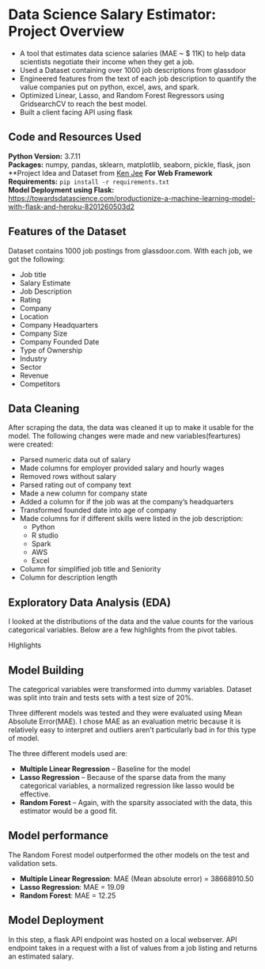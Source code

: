 # Data Science Salary Estimator: Project Overview 
* A tool that estimates data science salaries (MAE ~ $ 11K) to help data scientists negotiate their income when they get a job.
* Used a Dataset containing over 1000 job descriptions from glassdoor
* Engineered features from the text of each job description to quantify the value companies put on python, excel, aws, and spark. 
* Optimized Linear, Lasso, and Random Forest Regressors using GridsearchCV to reach the best model. 
* Built a client facing API using flask 

## Code and Resources Used 
**Python Version:** 3.7.11  
**Packages:** numpy, pandas, sklearn, matplotlib, seaborn, pickle, flask, json  
**Project Idea and Dataset from [Ken Jee](https://www.linkedin.com/in/kenjee/) 
**For Web Framework Requirements:**  ```pip install -r requirements.txt```  
**Model Deployment using Flask:** https://towardsdatascience.com/productionize-a-machine-learning-model-with-flask-and-heroku-8201260503d2


## Features of the Dataset
Dataset contains 1000 job postings from glassdoor.com. With each job, we got the following:
*	Job title
*	Salary Estimate
*	Job Description
*	Rating
*	Company 
*	Location
*	Company Headquarters 
*	Company Size
*	Company Founded Date
*	Type of Ownership 
*	Industry
*	Sector
*	Revenue
*	Competitors 

## Data Cleaning
After scraping the data, the data was cleaned it up to make it usable for the model. The following changes were made and new variables(feartures) were created:

*	Parsed numeric data out of salary 
*	Made columns for employer provided salary and hourly wages 
*	Removed rows without salary 
*	Parsed rating out of company text 
*	Made a new column for company state 
*	Added a column for if the job was at the company’s headquarters 
*	Transformed founded date into age of company 
*	Made columns for if different skills were listed in the job description:
    * Python  
    * R studio
    * Spark  
    * AWS  
    * Excel 
*	Column for simplified job title and Seniority 
*	Column for description length 

## Exploratory Data Analysis (EDA)
I looked at the distributions of the data and the value counts for the various categorical variables. Below are a few highlights from the pivot tables. 

HIghlights


## Model Building 

The categorical variables were transformed into dummy variables. Dataset was split into train and tests sets with a test size of 20%.   

Three different models was tested and they were evaluated using Mean Absolute Error(MAE). I chose MAE as an evaluation metric because it is relatively easy to interpret and outliers aren’t particularly bad in for this type of model.   

The three different models used are:
*	**Multiple Linear Regression** – Baseline for the model
*	**Lasso Regression** – Because of the sparse data from the many categorical variables, a normalized regression like lasso would be effective.
*	**Random Forest** – Again, with the sparsity associated with the data, this estimator would be a good fit. 

## Model performance
The Random Forest model outperformed the other models on the test and validation sets. 
*	**Multiple Linear Regression**: MAE (Mean absolute error) = 38668910.50
*	**Lasso Regression**: MAE = 19.09
*	**Random Forest**: MAE = 12.25

## Model Deployment
In this step, a flask API endpoint was hosted on a local webserver. API endpoint takes in a request with a list of values from a job listing and returns an estimated salary. 



